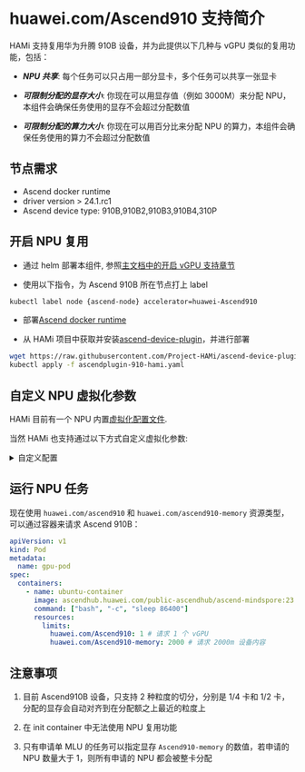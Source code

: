 # huawei.com/Ascend910 支持简介

HAMi 支持复用华为升腾 910B 设备，并为此提供以下几种与 vGPU 类似的复用功能，包括：

* **_NPU 共享_**: 每个任务可以只占用一部分显卡，多个任务可以共享一张显卡

* **_可限制分配的显存大小_**: 你现在可以用显存值（例如 3000M）来分配 NPU，本组件会确保任务使用的显存不会超过分配数值

* **_可限制分配的算力大小_**: 你现在可以用百分比来分配 NPU 的算力，本组件会确保任务使用的算力不会超过分配数值

## 节点需求

* Ascend docker runtime
* driver version > 24.1.rc1
* Ascend device type: 910B,910B2,910B3,910B4,310P

## 开启 NPU 复用

* 通过 helm 部署本组件, 参照[主文档中的开启 vGPU 支持章节](https://github.com/Project-HAMi/HAMi/blob/master/README_cn.md#kubernetes开启vgpu支持)

* 使用以下指令，为 Ascend 910B 所在节点打上 label

```bash
kubectl label node {ascend-node} accelerator=huawei-Ascend910
```

* 部署[Ascend docker runtime](https://gitee.com/ascend/ascend-docker-runtime)

* 从 HAMi 项目中获取并安装[ascend-device-plugin](https://github.com/Project-HAMi/ascend-device-plugin/blob/master/build/ascendplugin-910-hami.yaml)，并进行部署

```bash
wget https://raw.githubusercontent.com/Project-HAMi/ascend-device-plugin/master/build/ascendplugin-910-hami.yaml
kubectl apply -f ascendplugin-910-hami.yaml
```

## 自定义 NPU 虚拟化参数

HAMi 目前有一个 NPU 内置[虚拟化配置文件](https://github.com/Project-HAMi/HAMi/blob/master/charts/hami/templates/scheduler/device-configmap.yaml).

当然 HAMi 也支持通过以下方式自定义虚拟化参数:

<details>
  <summary>自定义配置</summary>

  ### 在 HAMi charts 创建 files 的目录

  创建后的目录架构应为如下所示：

  ```bash
  tree -L 1
  .
  ├── Chart.yaml
  ├── files
  ├── templates
  └── values.yaml
  ```

  ### 在 files 目录下创建 device-config.yaml

  配置文件如下所示，可以按需调整：

  ```yaml
  vnpus:
  - chipName: 910B
    commonWord: Ascend910A
    resourceName: huawei.com/Ascend910A
    resourceMemoryName: huawei.com/Ascend910A-memory
    memoryAllocatable: 32768
    memoryCapacity: 32768
    aiCore: 30
    templates:
      - name: vir02
        memory: 2184
        aiCore: 2
      - name: vir04
        memory: 4369
        aiCore: 4
      - name: vir08
        memory: 8738
        aiCore: 8
      - name: vir16
        memory: 17476
        aiCore: 16
  - chipName: 910B2
    commonWord: Ascend910B2
    resourceName: huawei.com/Ascend910B2
    resourceMemoryName: huawei.com/Ascend910B2-memory
    memoryAllocatable: 65536
    memoryCapacity: 65536
    aiCore: 24
    aiCPU: 6
    templates:
      - name: vir03_1c_8g
        memory: 8192
        aiCore: 3
        aiCPU: 1
      - name: vir06_1c_16g
        memory: 16384
        aiCore: 6
        aiCPU: 1
      - name: vir12_3c_32g
        memory: 32768
        aiCore: 12
        aiCPU: 3  
  - chipName: 910B3
    commonWord: Ascend910B
    resourceName: huawei.com/Ascend910B
    resourceMemoryName: huawei.com/Ascend910B-memory
    memoryAllocatable: 65536
    memoryCapacity: 65536
    aiCore: 20
    aiCPU: 7
    templates:
      - name: vir05_1c_16g
        memory: 16384
        aiCore: 5
        aiCPU: 1
      - name: vir10_3c_32g
        memory: 32768
        aiCore: 10
        aiCPU: 3
  - chipName: 910B4
    commonWord: Ascend910B4
    resourceName: huawei.com/Ascend910B4
    resourceMemoryName: huawei.com/Ascend910B4-memory
    memoryAllocatable: 32768
    memoryCapacity: 32768
    aiCore: 20
    aiCPU: 7
    templates:
      - name: vir05_1c_8g
        memory: 8192
        aiCore: 5
        aiCPU: 1
      - name: vir10_3c_16g
        memory: 16384
        aiCore: 10
        aiCPU: 3
  - chipName: 310P3
    commonWord: Ascend310P
    resourceName: huawei.com/Ascend310P
    resourceMemoryName: huawei.com/Ascend310P-memory
    memoryAllocatable: 21527
    memoryCapacity: 24576
    aiCore: 8
    aiCPU: 7
    templates:
      - name: vir01
        memory: 3072
        aiCore: 1
        aiCPU: 1
      - name: vir02
        memory: 6144
        aiCore: 2
        aiCPU: 2
      - name: vir04
        memory: 12288
        aiCore: 4
        aiCPU: 4
  ```

  ### Helm 安装和更新

  Helm 安装、更新将基于该配置文件，覆盖默认的配置文件

</details>

## 运行 NPU 任务

现在使用 `huawei.com/ascend910` 和 `huawei.com/ascend910-memory` 资源类型，
可以通过容器来请求 Ascend 910B：

```yaml
apiVersion: v1
kind: Pod
metadata:
  name: gpu-pod
spec:
  containers:
    - name: ubuntu-container
      image: ascendhub.huawei.com/public-ascendhub/ascend-mindspore:23.0.RC3-centos7
      command: ["bash", "-c", "sleep 86400"]
      resources:
        limits:
          huawei.com/Ascend910: 1 # 请求 1 个 vGPU
          huawei.com/Ascend910-memory: 2000 # 请求 2000m 设备内容
```

## 注意事项

1. 目前 Ascend910B 设备，只支持 2 种粒度的切分，分别是 1/4 卡和 1/2 卡，分配的显存会自动对齐到在分配额之上最近的粒度上

2. 在 init container 中无法使用 NPU 复用功能

3. 只有申请单 MLU 的任务可以指定显存 `Ascend910-memory` 的数值，若申请的 NPU 数量大于 1，则所有申请的 NPU 都会被整卡分配
